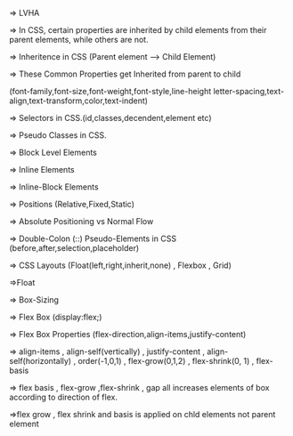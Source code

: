 => LVHA

=> In CSS, certain properties are inherited by child elements from their parent elements,
while others are not.

=> Inheritence in CSS (Parent element --> Child Element)

=> These Common Properties get Inherited from parent to child

(font-family,font-size,font-weight,font-style,line-height
letter-spacing,text-align,text-transform,color,text-indent)

=> Selectors in CSS.(id,classes,decendent,element etc)

=> Pseudo Classes in CSS.

=> Block Level Elements

=> Inline Elements

=> Inline-Block Elements

=> Positions (Relative,Fixed,Static)

=> Absolute Positioning vs Normal Flow

=> Double-Colon (::) Pseudo-Elements in CSS (before,after,selection,placeholder)

=> CSS Layouts (Float(left,right,inherit,none) , Flexbox , Grid)

=>Float

=> Box-Sizing

=> Flex Box (display:flex;)

=> Flex Box Properties (flex-direction,align-items,justify-content)

=> align-items , align-self(vertically) , justify-content , align-self(horizontally) , order(-1,0,1) , flex-grow(0,1,2) , flex-shrink(0, 1) , flex-basis

=> flex basis , flex-grow ,flex-shrink , gap all increases elements of box according to direction of flex.

=>flex grow , flex shrink and basis is applied on chld elements not parent element

